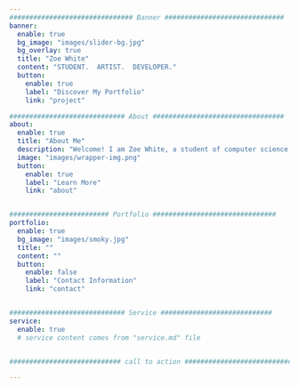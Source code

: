 ```yaml
---
############################### Banner ##############################
banner:
  enable: true
  bg_image: "images/slider-bg.jpg"
  bg_overlay: true
  title: "Zoe White"
  content: "STUDENT.  ARTIST.  DEVELOPER."
  button:
    enable: true
    label: "Discover My Portfolio"
    link: "project"

############################# About #################################
about:
  enable: true
  title: "About Me"
  description: "Welcome! I am Zoe White, a student of computer science and art. My passions lie where these two subjects meet and I am pursuing opportunities which will give me experience in either, but preferably both, of these areas."
  image: "images/wrapper-img.png"
  button:
    enable: true
    label: "Learn More"
    link: "about"


######################### Portfolio ###############################
portfolio:
  enable: true
  bg_image: "images/smoky.jpg"
  title: ""
  content: ""
  button:
    enable: false
    label: "Contact Information"
    link: "contact"


############################# Service ############################
service:
  enable: true
  # service content comes from "service.md" file


############################ call to action ###########################

---
```

